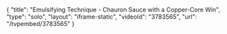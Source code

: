 {
    "title": "Emulsifying Technique - Chauron Sauce with a Copper-Core Win",
    "type": "solo",
    "layout": "iframe-static",
    "videoId": "3783565",
    "url": "\/tvpembed\/3783565"
}